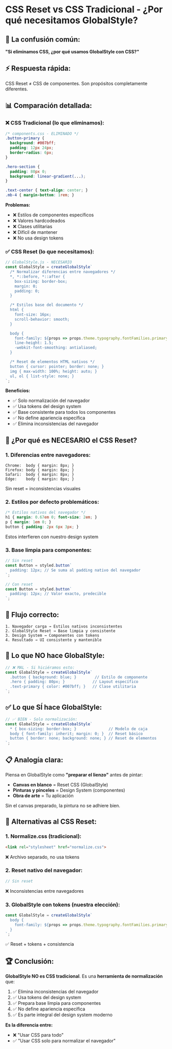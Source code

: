 # CSS Reset vs CSS Tradicional - ¿Por qué necesitamos GlobalStyle?

## 🤔 La confusión común:

**"Si eliminamos CSS, ¿por qué usamos GlobalStyle con CSS?"**

## ⚡ Respuesta rápida:
CSS Reset ≠ CSS de componentes. Son propósitos completamente diferentes.

## 📊 Comparación detallada:

### ❌ CSS Tradicional (lo que eliminamos):
```css
/* components.css - ELIMINADO */
.button-primary {
  background: #007bff;
  padding: 12px 24px;
  border-radius: 6px;
}

.hero-section {
  padding: 80px 0;
  background: linear-gradient(...);
}

.text-center { text-align: center; }
.mb-4 { margin-bottom: 1rem; }
```

**Problemas:**
- ❌ Estilos de componentes específicos
- ❌ Valores hardcodeados
- ❌ Clases utilitarias
- ❌ Difícil de mantener
- ❌ No usa design tokens

### ✅ CSS Reset (lo que necesitamos):
```javascript
// GlobalStyle.js - NECESARIO
const GlobalStyle = createGlobalStyle`
  /* Normalizar diferencias entre navegadores */
  *, *::before, *::after {
    box-sizing: border-box;
    margin: 0;
    padding: 0;
  }

  /* Estilos base del documento */
  html {
    font-size: 16px;
    scroll-behavior: smooth;
  }

  body {
    font-family: ${props => props.theme.typography.fontFamilies.primary};
    line-height: 1.5;
    -webkit-font-smoothing: antialiased;
  }

  /* Reset de elementos HTML nativos */
  button { cursor: pointer; border: none; }
  img { max-width: 100%; height: auto; }
  ul, ol { list-style: none; }
`;
```

**Beneficios:**
- ✅ Solo normalización del navegador
- ✅ Usa tokens del design system
- ✅ Base consistente para todos los componentes
- ✅ No define apariencia específica
- ✅ Elimina inconsistencias del navegador

## 🎯 ¿Por qué es NECESARIO el CSS Reset?

### 1. **Diferencias entre navegadores:**
```
Chrome:  body { margin: 8px; }
Firefox: body { margin: 8px; }  
Safari:  body { margin: 8px; }
Edge:    body { margin: 8px; }
```
Sin reset = inconsistencias visuales

### 2. **Estilos por defecto problemáticos:**
```css
/* Estilos nativos del navegador */
h1 { margin: 0.67em 0; font-size: 2em; }
p { margin: 1em 0; }
button { padding: 2px 6px 3px; }
```
Estos interfieren con nuestro design system

### 3. **Base limpia para componentes:**
```javascript
// Sin reset
const Button = styled.button`
  padding: 12px; // Se suma al padding nativo del navegador
`;

// Con reset  
const Button = styled.button`
  padding: 12px; // Valor exacto, predecible
`;
```

## 🔄 Flujo correcto:

```
1. Navegador carga → Estilos nativos inconsistentes
2. GlobalStyle Reset → Base limpia y consistente  
3. Design System → Componentes con tokens
4. Resultado → UI consistente y mantenible
```

## 🚫 Lo que NO hace GlobalStyle:

```javascript
// ❌ MAL - Si hiciéramos esto:
const GlobalStyle = createGlobalStyle`
  .button { background: blue; }        // Estilo de componente
  .hero { padding: 80px; }            // Layout específico  
  .text-primary { color: #007bff; }   // Clase utilitaria
`;
```

## ✅ Lo que SÍ hace GlobalStyle:

```javascript
// ✅ BIEN - Solo normalización:
const GlobalStyle = createGlobalStyle`
  * { box-sizing: border-box; }              // Modelo de caja
  body { font-family: inherit; margin: 0; }  // Reset básico
  button { border: none; background: none; } // Reset de elementos
`;
```

## 📋 Analogía clara:

Piensa en GlobalStyle como **"preparar el lienzo"** antes de pintar:

- **Canvas en blanco** = Reset CSS (GlobalStyle)
- **Pinturas y pinceles** = Design System (componentes)
- **Obra de arte** = Tu aplicación

Sin el canvas preparado, la pintura no se adhiere bien.

## 🎨 Alternativas al CSS Reset:

### 1. **Normalize.css** (tradicional):
```html
<link rel="stylesheet" href="normalize.css">
```
❌ Archivo separado, no usa tokens

### 2. **Reset nativo del navegador:**
```javascript
// Sin reset
```
❌ Inconsistencias entre navegadores

### 3. **GlobalStyle con tokens** (nuestra elección):
```javascript
const GlobalStyle = createGlobalStyle`
  body { 
    font-family: ${props => props.theme.typography.fontFamilies.primary};
  }
`;
```
✅ Reset + tokens + consistencia

## 🏆 Conclusión:

**GlobalStyle NO es CSS tradicional**. Es una **herramienta de normalización** que:

1. ✅ Elimina inconsistencias del navegador
2. ✅ Usa tokens del design system  
3. ✅ Prepara base limpia para componentes
4. ✅ No define apariencia específica
5. ✅ Es parte integral del design system moderno

**Es la diferencia entre:**
- ❌ "Usar CSS para todo" 
- ✅ "Usar CSS solo para normalizar el navegador"
